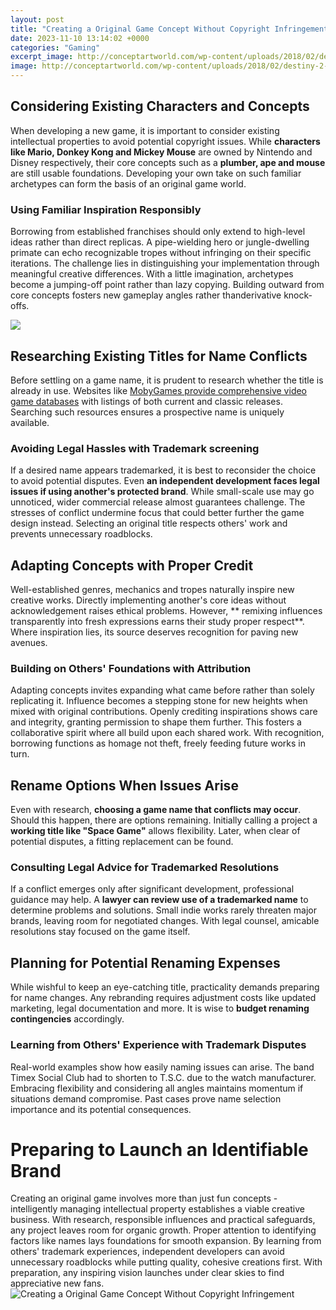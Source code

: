 ```yaml
---
layout: post
title: "Creating a Original Game Concept Without Copyright Infringement"
date: 2023-11-10 13:14:02 +0000
categories: "Gaming"
excerpt_image: http://conceptartworld.com/wp-content/uploads/2018/02/destiny-2-concept-art-jeremy-fenske-03.jpg
image: http://conceptartworld.com/wp-content/uploads/2018/02/destiny-2-concept-art-jeremy-fenske-03.jpg
---
```


## Considering Existing Characters and Concepts 
When developing a new game, it is important to consider existing intellectual properties to avoid potential copyright issues. While **characters like Mario, Donkey Kong and Mickey Mouse** are owned by Nintendo and Disney respectively, their core concepts such as a **plumber, ape and mouse** are still usable foundations. Developing your own take on such familiar archetypes can form the basis of an original game world. 
### Using Familiar Inspiration Responsibly
Borrowing from established franchises should only extend to high-level ideas rather than direct replicas. A pipe-wielding hero or jungle-dwelling primate can echo recognizable tropes without infringing on their specific iterations. The challenge lies in distinguishing your implementation through meaningful creative differences. With a little imagination, archetypes become a jumping-off point rather than lazy copying. Building outward from core concepts fosters new gameplay angles rather thanderivative knock-offs.

![](https://static2.thegamerimages.com/wordpress/wp-content/uploads/2018/08/link-and-mario-time-is-epic.jpg)
## Researching Existing Titles for Name Conflicts
Before settling on a game name, it is prudent to research whether the title is already in use. Websites like [MobyGames provide comprehensive video game databases](https://store.fi.io.vn/xmas-american-foxhound-dog-santa-hat-ugly-christmas-2) with listings of both current and classic releases. Searching such resources ensures a prospective name is uniquely available. 
### Avoiding Legal Hassles with Trademark screening  
If a desired name appears trademarked, it is best to reconsider the choice to avoid potential disputes. Even **an independent development faces legal issues if using another's protected brand**. While small-scale use may go unnoticed, wider commercial release almost guarantees challenge. The stresses of conflict undermine focus that could better further the game design instead. Selecting an original title respects others' work and prevents unnecessary roadblocks.
## Adapting Concepts with Proper Credit
Well-established genres, mechanics and tropes naturally inspire new creative works. Directly implementing another's core ideas without acknowledgement raises ethical problems. However, ** remixing influences transparently into fresh expressions earns their study proper respect**. Where inspiration lies, its source deserves recognition for paving new avenues.
### Building on Others' Foundations with Attribution
Adapting concepts invites expanding what came before rather than solely replicating it. Influence becomes a stepping stone for new heights when mixed with original contributions. Openly crediting inspirations shows care and integrity, granting permission to shape them further. This fosters a collaborative spirit where all build upon each shared work. With recognition, borrowing functions as homage not theft, freely feeding future works in turn.
## Rename Options When Issues Arise  
Even with research, **choosing a game name that conflicts may occur**. Should this happen, there are options remaining. Initially calling a project a **working title like "Space Game"** allows flexibility. Later, when clear of potential disputes, a fitting replacement can be found. 
### Consulting Legal Advice for Trademarked Resolutions
If a conflict emerges only after significant development, professional guidance may help. A **lawyer can review use of a trademarked name** to determine problems and solutions. Small indie works rarely threaten major brands, leaving room for negotiated changes. With legal counsel, amicable resolutions stay focused on the game itself.
## Planning for Potential Renaming Expenses
While wishful to keep an eye-catching title, practicality demands preparing for name changes. Any rebranding requires adjustment costs like updated marketing, legal documentation and more. It is wise to **budget renaming contingencies** accordingly. 
### Learning from Others' Experience with Trademark Disputes  
Real-world examples show how easily naming issues can arise. The band Timex Social Club had to shorten to T.S.C. due to the watch manufacturer. Embracing flexibility and considering all angles maintains momentum if situations demand compromise. Past cases prove name selection importance and its potential consequences.
# Preparing to Launch an Identifiable Brand
Creating an original game involves more than just fun concepts - intelligently managing intellectual property establishes a viable creative business. With research, responsible influences and practical safeguards, any project leaves room for organic growth. Proper attention to identifying factors like names lays foundations for smooth expansion. By learning from others' trademark experiences, independent developers can avoid unnecessary roadblocks while putting quality, cohesive creations first. With preparation, any inspiring vision launches under clear skies to find appreciative new fans.
![Creating a Original Game Concept Without Copyright Infringement](http://conceptartworld.com/wp-content/uploads/2018/02/destiny-2-concept-art-jeremy-fenske-03.jpg)